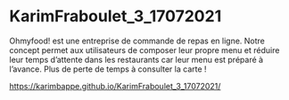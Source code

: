 # KarimFraboulet_3_17072021

Ohmyfood! est une entreprise de commande de repas en ligne. Notre concept permet aux
utilisateurs de composer leur propre menu et réduire leur temps d’attente dans les
restaurants car leur menu est préparé à l’avance. Plus de perte de temps à consulter la carte !

https://karimbappe.github.io/KarimFraboulet_3_17072021/
